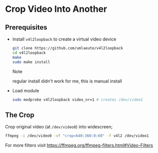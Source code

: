 # Crop Video Into Another

## Prerequisites

- Install `v4l2loopback` to create a virtual video device

  ```bash
  git clone https://github.com/umlaeute/v4l2loopback
  cd v4l2loopback
  make
  sudo make install
  ```

  > [!NOTE]
  >
  > regular install didn't work for me, this is manual install

- Load module

  ```bash
  sudo modprobe v4l2loopback video_nr=1 # creates /dev/video1
  ```

## The Crop

Crop original video (at `/dev/video0`) into widescreen;

```bash
ffmpeg -i /dev/video0 -vf "crop=640:360:0:60" -f v4l2 /dev/video1
```

For more filters visit https://ffmpeg.org/ffmpeg-filters.html#Video-Filters
